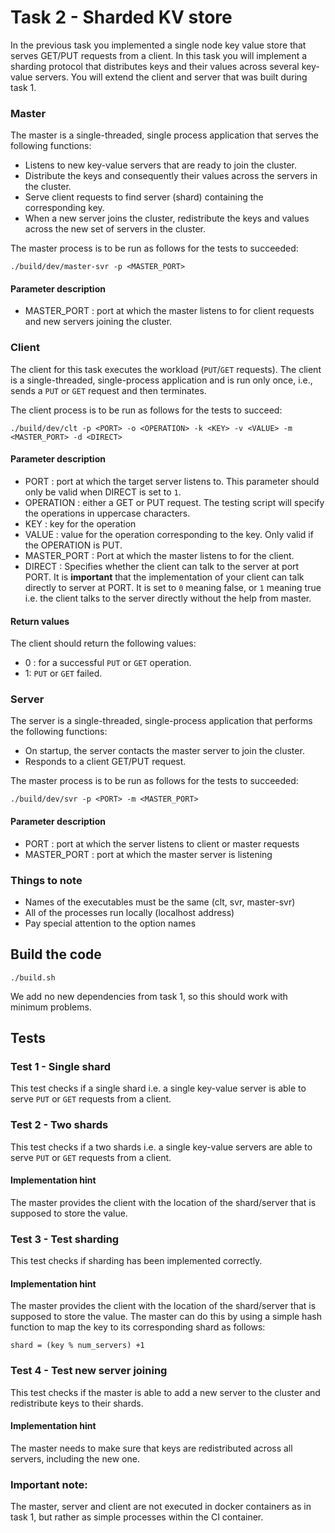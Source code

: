 # Task 2 - Sharded KV store

In the previous task you implemented a single node key value store that serves GET/PUT requests from a client. In this task you will implement a sharding protocol that distributes keys and their values across several key-value servers.
You will extend the client and server that was built during task 1.

### Master
The master is a single-threaded, single process application that serves the following functions:

- Listens to new key-value servers that are ready to join the cluster.
- Distribute the keys and consequently their values across the servers in the cluster.
- Serve client requests to find server (shard) containing the corresponding key.
- When a new server joins the cluster, redistribute the keys and values across the new set of servers in the cluster.

The master process is to be run as follows for the tests to succeeded:
```
./build/dev/master-svr -p <MASTER_PORT>
``` 

#### Parameter description

- MASTER_PORT : port at which the master listens to for client requests and new servers joining the cluster.

### Client
The client for this task executes the workload (`PUT`/`GET` requests). 
The client is a single-threaded, single-process application and is run only once, i.e., sends a `PUT` or `GET` request and then terminates.

The client process is to be run as follows for the tests to succeed:
```
./build/dev/clt -p <PORT> -o <OPERATION> -k <KEY> -v <VALUE> -m <MASTER_PORT> -d <DIRECT>
``` 

#### Parameter description

- PORT : port at which the target server listens to. This parameter should only be valid when DIRECT is set to `1`.
- OPERATION : either a GET or PUT request. The testing script will specify the operations in uppercase characters.
- KEY : key for the operation
- VALUE : value for the operation corresponding to the key. Only valid if the OPERATION is PUT.
- MASTER_PORT : Port at which the master listens to for the client.
- DIRECT : Specifies whether the client can talk to the server at port PORT. It is **important** that the implementation of your client can talk directly to server at PORT. It is set to `0` meaning false, or `1` meaning true i.e. the client talks to the server directly without the help from master.

#### Return values

The client should return the following values:

- 0 : for a successful `PUT` or `GET` operation.
- 1: `PUT` or `GET` failed.

### Server

The server is a single-threaded, single-process application that performs the following functions:

- On startup, the server contacts the master server to join the cluster.
- Responds to a client GET/PUT request.

The master process is to be run as follows for the tests to succeeded:
```
./build/dev/svr -p <PORT> -m <MASTER_PORT>
``` 

#### Parameter description

- PORT : port at which the server listens to client or master requests
- MASTER_PORT : port at which the master server is listening

### Things to note

- Names of the executables must be the same (clt, svr, master-svr)
- All of the processes run locally (localhost address)
- Pay special attention to the option names

## Build the code

```
./build.sh
```

We add no new dependencies from task 1, so this should work with minimum problems.

## Tests

### Test 1 - Single shard

This test checks if a single shard i.e. a single key-value server is able to serve `PUT` or `GET` requests from a client. 

### Test 2 - Two shards

This test checks if a two shards i.e. a single key-value servers are able to serve `PUT` or `GET` requests from a client. 

#### Implementation hint

The master provides the client with the location of the shard/server that is supposed to store the value.

### Test 3 - Test sharding

This test checks if sharding has been implemented correctly.

#### Implementation hint

The master provides the client with the location of the shard/server that is supposed to store the value. The master can do this by using a simple hash function to map the key to its corresponding shard as follows:
```
shard = (key % num_servers) +1
```

### Test 4 - Test new server joining

This test checks if the master is able to add a new server to the cluster and redistribute keys to their shards.

#### Implementation hint

The master needs to make sure that keys are redistributed across all servers, including the new one.

### Important note:
The master, server and client are not executed in docker containers as in task 1, but rather as simple processes within the CI container.
